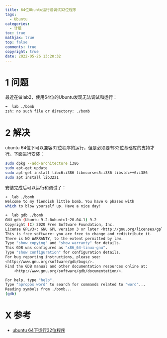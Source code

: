 ```yaml
---
title: 64位Ubuntu运行或调试32位程序
tags:
  - Ubuntu
categories:
  - 计组
toc: true
mathjax: true
top: false
comments: true
copyright: true
date: 2022-05-26 13:20:32
---
```


# 1 问题

最近在做lab2，使用64位的Ubuntu发现无法调试和运行：

```sh
➜  lab ./bomb 
zsh: no such file or directory: ./bomb
```

# 2 解决

ubuntu 64位下可以兼容32位程序的运行，但是必须要有32位基础库的支持才行。下面进行安装：

```sh
sudo dpkg --add-architecture i386
sudo apt-get update
sudo apt-get install libc6:i386 libncurses5:i386 libstdc++6:i386
sudo apt install lib32z1
```

安装完成后可以运行和调试了：

```sh
➜  lab ./bomb 
Welcome to my fiendish little bomb. You have 6 phases with
which to blow yourself up. Have a nice day!
```

```sh
➜  lab gdb ./bomb
GNU gdb (Ubuntu 9.2-0ubuntu1~20.04.1) 9.2
Copyright (C) 2020 Free Software Foundation, Inc.
License GPLv3+: GNU GPL version 3 or later <http://gnu.org/licenses/gpl.html>
This is free software: you are free to change and redistribute it.
There is NO WARRANTY, to the extent permitted by law.
Type "show copying" and "show warranty" for details.
This GDB was configured as "x86_64-linux-gnu".
Type "show configuration" for configuration details.
For bug reporting instructions, please see:
<http://www.gnu.org/software/gdb/bugs/>.
Find the GDB manual and other documentation resources online at:
    <http://www.gnu.org/software/gdb/documentation/>.

For help, type "help".
Type "apropos word" to search for commands related to "word"...
Reading symbols from ./bomb...
(gdb) 
```

# X 参考

* [ubuntu 64下运行32位程序](https://zhuanlan.zhihu.com/p/357653128)
